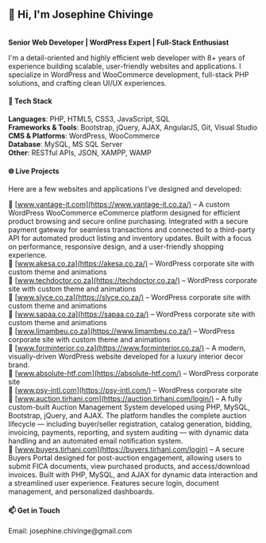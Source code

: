 <h2>👋 Hi, I'm Josephine Chivinge</h2><br>
<b>Senior Web Developer | WordPress Expert | Full-Stack Enthusiast</b>

I'm a detail-oriented and highly efficient web developer with 8+ years of experience building scalable, user-friendly websites and applications. I specialize in WordPress and WooCommerce development, full-stack PHP solutions, and crafting clean UI/UX experiences.

<h4>🔧 Tech Stack</h4>
<b>Languages</b>: PHP, HTML5, CSS3, JavaScript, SQL<br>
<b>Frameworks & Tools</b>: Bootstrap, jQuery, AJAX, AngularJS, Git, Visual Studio<br>
<b>CMS & Platforms</b>: WordPress, WooCommerce<br>
<b>Database</b>: MySQL, MS SQL Server<br>
<b>Other</b>: RESTful APIs, JSON, XAMPP, WAMP

<h4>🌐 Live Projects</h4>
Here are a few websites and applications I’ve designed and developed:

🔗 [www.vantage-it.com](https://www.vantage-it.co.za/) – A custom WordPress WooCommerce eCommerce platform designed for efficient product browsing and secure online purchasing. Integrated with a secure 
     payment gateway for seamless transactions and connected to a third-party API for automated product listing and inventory updates. Built with a focus on performance, responsive design, and a user-friendly 
     shopping experience.<br>
🔗 [www.akesa.co.za](https://akesa.co.za/) – WordPress corporate site with custom theme and animations<br>
🔗 [www.techdoctor.co.za](https://techdoctor.co.za/) – WordPress corporate site with custom theme and animations<br>
🔗 [www.slyce.co.za](https://slyce.co.za/) – WordPress corporate site with custom theme and animations<br>
🔗 [www.sapaa.co.za](https://sapaa.co.za/) – WordPress corporate site with custom theme and animations<br>
🔗 [www.limambeu.co.za](https://www.limambeu.co.za/) – WordPress corporate site with custom theme and animations<br>
🔗 [www.forminterior.co.za](https://www.forminterior.co.za/) – A modern, visually-driven WordPress website developed for a luxury interior decor brand.<br>
🔗 [www.absolute-htf.com](https://absolute-htf.com/) – WordPress corporate site<br>
🔗 [www.psy-intl.com](https://psy-intl.com/) – WordPress corporate site<br>
🔗 [www.auction.tirhani.com](https://auction.tirhani.com/login/) – A fully custom-built Auction Management System developed using PHP, MySQL, Bootstrap, jQuery, and AJAX. The platform handles the complete 
    auction lifecycle — including buyer/seller registration, catalog generation, bidding, invoicing, payments, reporting, and system auditing — with dynamic data handling and an automated email notification system.<br>
🔗 [www.buyers.tirhani.com](https://buyers.tirhani.com/login) – A secure Buyers Portal designed for post-auction engagement, allowing users to submit FICA documents, view purchased products, and 
    access/download invoices. Built with PHP, MySQL, and AJAX for dynamic data interaction and a streamlined user experience. Features secure login, document management, and personalized dashboards.<br>

<h4>📫 Get in Touch</h4>
Email: josephine.chivinge@gmail.com
